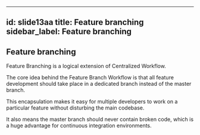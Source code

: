 
---
id: slide13aa
title: Feature branching
sidebar_label: Feature branching
---


## Feature branching

Feature Branching is a logical extension of Centralized Workflow.

The core idea behind the Feature Branch Workflow is that all feature development should take place in a dedicated branch instead of the master branch.

This encapsulation makes it easy for multiple developers to work on a particular feature without disturbing the main codebase.

It also means the master branch should never contain broken code, which is a huge advantage for continuous integration environments.
